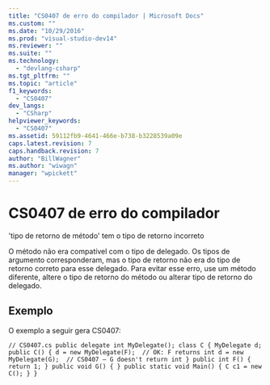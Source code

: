 ```yaml
---
title: "CS0407 de erro do compilador | Microsoft Docs"
ms.custom: ""
ms.date: "10/29/2016"
ms.prod: "visual-studio-dev14"
ms.reviewer: ""
ms.suite: ""
ms.technology: 
  - "devlang-csharp"
ms.tgt_pltfrm: ""
ms.topic: "article"
f1_keywords: 
  - "CS0407"
dev_langs: 
  - "CSharp"
helpviewer_keywords: 
  - "CS0407"
ms.assetid: 59112fb9-4641-466e-b738-b3228539a09e
caps.latest.revision: 7
caps.handback.revision: 7
author: "BillWagner"
ms.author: "wiwagn"
manager: "wpickett"
---
```

# CS0407 de erro do compilador
'tipo de retorno de método' tem o tipo de retorno incorreto  
  
 O método não era compatível com o tipo de delegado. Os tipos de argumento corresponderam, mas o tipo de retorno não era do tipo de retorno correto para esse delegado. Para evitar esse erro, use um método diferente, altere o tipo de retorno do método ou alterar tipo de retorno do delegado.  
  
## Exemplo  
 O exemplo a seguir gera CS0407:  
  
```  
// CS0407.cs public delegate int MyDelegate(); class C { MyDelegate d; public C() { d = new MyDelegate(F);  // OK: F returns int d = new MyDelegate(G);  // CS0407 – G doesn't return int } public int F() { return 1; } public void G() { } public static void Main() { C c1 = new C(); } }  
```